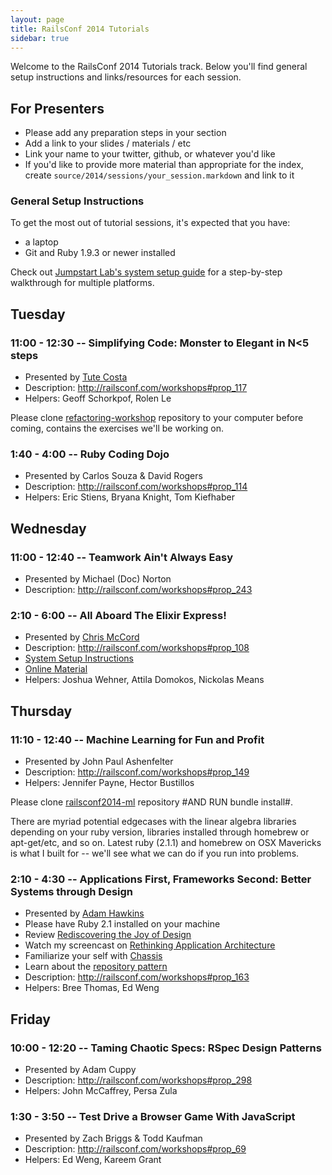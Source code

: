 ```yaml
---
layout: page
title: RailsConf 2014 Tutorials
sidebar: true
---
```


Welcome to the RailsConf 2014 Tutorials track. Below you'll find general setup instructions and links/resources for each session.

## For Presenters

* Please add any preparation steps in your section
* Add a link to your slides / materials / etc
* Link your name to your twitter, github, or whatever you'd like
* If you'd like to provide more material than appropriate for the index, create `source/2014/sessions/your_session.markdown` and link to it

### General Setup Instructions

To get the most out of tutorial sessions, it's expected that you have:

* a laptop
* Git and Ruby 1.9.3 or newer installed

Check out [Jumpstart Lab's system setup guide](http://tutorials.jumpstartlab.com/topics/environment/environment.html) for a step-by-step walkthrough for multiple platforms.

## Tuesday

### 11:00 - 12:30 -- Simplifying Code: Monster to Elegant in N<5 steps

* Presented by [Tute Costa](https://twitter.com/tutec)
* Description: http://railsconf.com/workshops#prop_117
* Helpers: Geoff Schorkpof, Rolen Le

Please clone
[refactoring-workshop](http://github.com/tute/refactoring-workshop) repository
to your computer before coming, contains the exercises we'll be working on.

### 1:40 - 4:00 -- Ruby Coding Dojo

* Presented by Carlos Souza & David Rogers
* Description: http://railsconf.com/workshops#prop_114
* Helpers: Eric Stiens, Bryana Knight, Tom Kiefhaber

## Wednesday

### 11:00 - 12:40 -- Teamwork Ain't Always Easy

* Presented by Michael (Doc) Norton
* Description: http://railsconf.com/workshops#prop_243

### 2:10 - 6:00 -- All Aboard The Elixir Express!

* Presented by [Chris McCord](https://twitter.com/chris_mccord)
* Description: http://railsconf.com/workshops#prop_108
* [System Setup Instructions](sessions/elixir_express.md)
* [Online Material](https://github.com/chrismccord/elixir_express)
* Helpers: Joshua Wehner, Attila Domokos, Nickolas Means

## Thursday

### 11:10 - 12:40 -- Machine Learning for Fun and Profit

* Presented by John Paul Ashenfelter
* Description: http://railsconf.com/workshops#prop_149
* Helpers: Jennifer Payne, Hector Bustillos

Please clone
[railsconf2014-ml](https://github.com/johnpaulashenfelter/railsconf2014-ml) repository #AND RUN bundle install#.

There are myriad potential edgecases with the linear algebra libraries depending on your ruby version, libraries installed through homebrew or apt-get/etc, and so on. Latest ruby (2.1.1) and homebrew on OSX Mavericks is what I built for -- we'll see what we can do if you run into problems.

### 2:10 - 4:30 -- Applications First, Frameworks Second: Better Systems through Design

* Presented by [Adam Hawkins](https://twitter.com/adman65)
* Please have Ruby 2.1 installed on your machine
* Review [Rediscovering the Joy of Design](http://hawkins.io/2014/01/rediscovering-the-joy-of-design/)
* Watch my screencast on [Rethinking Application Architecture](http://rethinkapplicationarchitecture.com)
* Familiarize your self with [Chassis](https://github.com/ahawkins/chassis)
* Learn about the [repository pattern](http://hawkins.io/2014/04/working_with_repositories/)
* Description: http://railsconf.com/workshops#prop_163
* Helpers: Bree Thomas, Ed Weng

## Friday

### 10:00 - 12:20 -- Taming Chaotic Specs: RSpec Design Patterns

* Presented by Adam Cuppy
* Description: http://railsconf.com/workshops#prop_298
* Helpers: John McCaffrey, Persa Zula

### 1:30 - 3:50 -- Test Drive a Browser Game With JavaScript

* Presented by Zach Briggs & Todd Kaufman
* Description: http://railsconf.com/workshops#prop_69
* Helpers: Ed Weng, Kareem Grant
